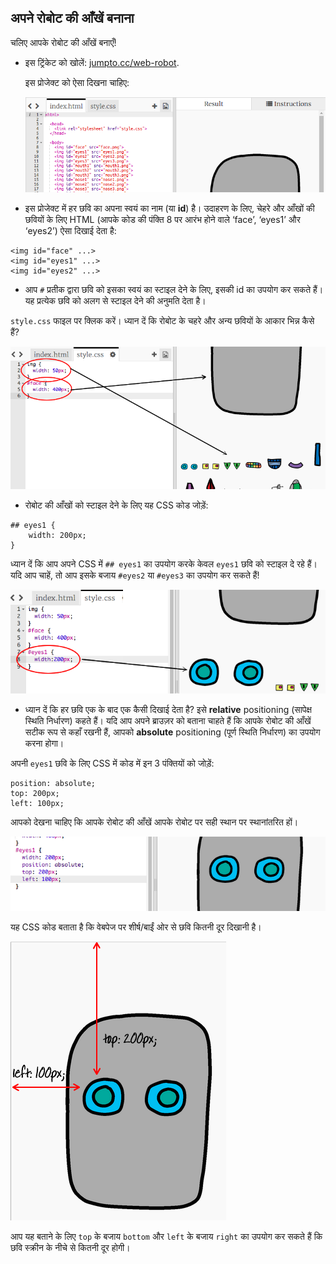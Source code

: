 ## अपने रोबोट की आँखें बनाना

चलिए आपके रोबोट की आँखें बनाएँ!



+ इस ट्रिंकेट को खोलें: <a href="http://jumpto.cc/web-robot" target="_blank">jumpto.cc/web-robot</a>.

    इस प्रोजेक्ट को ऐसा दिखना चाहिए:

	![screenshot](images/robot-starter.png)

+ इस प्रोजेक्ट में हर छवि का अपना स्वयं का नाम (या __id__) है। उदाहरण के लिए, चेहरे और आँखों की छवियों के लिए HTML (आपके कोड की पंक्ति 8 पर आरंभ होने वाले ‘face’, ‘eyes1’ और ‘eyes2’) ऐसा दिखाई देता है:

```
<img id="face" ...>
<img id="eyes1" ...>
<img id="eyes2" ...>
```

+ आप `#` प्रतीक द्वारा छवि को इसका स्वयं का स्टाइल देने के लिए, इसकी id का उपयोग कर सकते हैं। यह प्रत्येक छवि को अलग से स्टाइल देने की अनुमति देता है।

`style.css` फाइल पर क्लिक करें। ध्यान दें कि रोबोट के चहरे और अन्य छवियों के आकार भिन्न कैसे हैं?

![screenshot](images/robot-id.png)

+ रोबोट की आँखों को स्टाइल देने के लिए यह CSS कोड जोड़ें:

```
## eyes1 {
    width: 200px;
}
```

ध्यान दें कि आप अपने CSS में `## eyes1` का उपयोग करके केवल `eyes1` छवि को स्टाइल दे रहे हैं। यदि आप चाहें, तो आप इसके बजाय `#eyes2` या `#eyes3` का उपयोग कर सकते हैं!

![screenshot](images/robot-eyes-width.png)

+ ध्यान दें कि हर छवि एक के बाद एक कैसी दिखाई देता है? इसे __relative__ positioning (सापेक्ष स्थिति निर्धारण) कहते हैं। यदि आप अपने ब्राउज़र को बताना चाहते हैं कि आपके रोबोट की आँखें सटीक रूप से कहाँ रखनी हैं, आपको __absolute__ positioning (पूर्ण स्थिति निर्धारण) का उपयोग करना होगा।

अपनी `eyes1` छवि के लिए CSS में कोड में इन 3 पंक्तियों को जोड़ें:

```
position: absolute;
top: 200px;
left: 100px;
```

आपको देखना चाहिए कि आपके रोबोट की आँखें आपके रोबोट पर सही स्थान पर स्थानांतरित हों।

![screenshot](images/robot-eyes-position.png)

यह CSS कोड बताता है कि वेबपेज पर शीर्ष/बाईं ओर से छवि कितनी दूर दिखानी है।

![screenshot](images/robot-eyes-position2.png)

आप यह बताने के लिए `top` के बजाय `bottom` और `left` के बजाय `right` का उपयोग कर सकते हैं कि छवि स्क्रीन के नीचे से कितनी दूर होगी।

